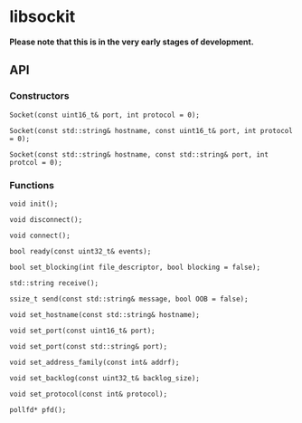 # libsockit

**Please note that this is in the very early stages of development.** 

## API

### Constructors
```
Socket(const uint16_t& port, int protocol = 0);
```
```
Socket(const std::string& hostname, const uint16_t& port, int protocol = 0);
```
```
Socket(const std::string& hostname, const std::string& port, int protcol = 0);
```

### Functions

```
void init();
```
```
void disconnect();
```
```
void connect();
```
```
bool ready(const uint32_t& events);
```
```
bool set_blocking(int file_descriptor, bool blocking = false);
```
```
std::string receive();
``` 
```
ssize_t send(const std::string& message, bool OOB = false);
```
```
void set_hostname(const std::string& hostname);
```
```
void set_port(const uint16_t& port);
```
```
void set_port(const std::string& port);
```
```
void set_address_family(const int& addrf);
```
```
void set_backlog(const uint32_t& backlog_size);
```
```
void set_protocol(const int& protocol);
```
```
pollfd* pfd();
```

